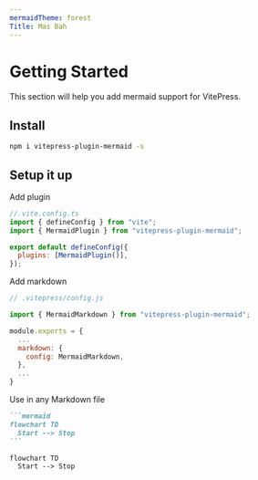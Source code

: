 ```yaml
---
mermaidTheme: forest
Title: Mas Bah
---
```


# Getting Started

This section will help you add mermaid support for VitePress.

## Install

```bash
npm i vitepress-plugin-mermaid -s
```

## Setup it up

Add plugin

```js
//.vite.config.ts
import { defineConfig } from "vite";
import { MermaidPlugin } from "vitepress-plugin-mermaid";

export default defineConfig({
  plugins: [MermaidPlugin()],
});
```

Add markdown

```js
// .vitepress/config.js

import { MermaidMarkdown } from "vitepress-plugin-mermaid";

module.exports = {
  ...
  markdown: {
    config: MermaidMarkdown,
  },
  ...
}
```

Use in any Markdown file

````md
```mermaid
flowchart TD
  Start --> Stop
```
````

```mermaid
flowchart TD
  Start --> Stop
```

